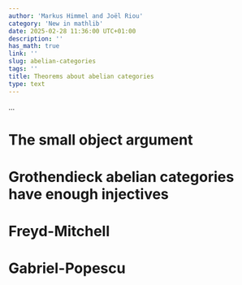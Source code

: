 ```yaml
---
author: 'Markus Himmel and Joël Riou'
category: 'New in mathlib'
date: 2025-02-28 11:36:00 UTC+01:00
description: ''
has_math: true
link: ''
slug: abelian-categories
tags: ''
title: Theorems about abelian categories
type: text
---
```


...

<!-- TEASER_END -->

# The small object argument

# Grothendieck abelian categories have enough injectives


# Freyd-Mitchell

# Gabriel-Popescu




